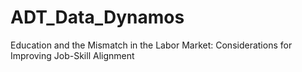 # ADT_Data_Dynamos
Education and the Mismatch in the Labor Market: Considerations for Improving Job-Skill Alignment
